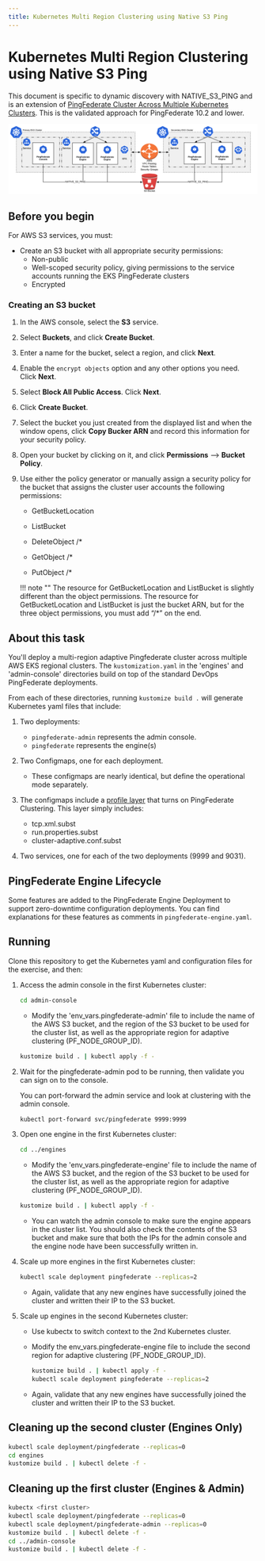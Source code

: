 ```yaml
---
title: Kubernetes Multi Region Clustering using Native S3 Ping
---
```

# Kubernetes Multi Region Clustering using Native S3 Ping

This document is specific to dynamic discovery with  NATIVE_S3_PING and is an extension of [PingFederate Cluster Across Multiple Kubernetes Clusters](./deployK8sPFclusters.md). This is the validated approach for PingFederate 10.2 and lower.

![PingFederate AWS MultiRegion Deployment Diagram](../images/pf_aws_overview_diagram.png)

## Before you begin

For AWS S3 services, you must:

* Create an S3 bucket with all appropriate security permissions:
    * Non-public
    * Well-scoped security policy, giving permissions to the service accounts running the EKS PingFederate clusters
    * Encrypted

### Creating an S3 bucket

1. In the AWS console, select the **S3** service.

1. Select **Buckets**, and click **Create Bucket**.

1. Enter a name for the bucket, select a region, and click **Next**.

1. Enable the `encrypt objects` option and any other options you need. Click **Next**.

1. Select **Block All Public Access**. Click **Next**.

1. Click **Create Bucket**.

1. Select the bucket you just created from the displayed list and when the window opens, click **Copy Bucker ARN** and record this information for your security policy.

1. Open your bucket by clicking on it, and click **Permissions** --> **Bucket Policy**.

1. Use either the policy generator or manually assign a security policy for the bucket that assigns the cluster user accounts the following permissions:

    * GetBucketLocation

    * ListBucket

    * DeleteObject /*

    * GetObject /*

    * PutObject /*

    !!! note ""
        The resource for GetBucketLocation and ListBucket is slightly different than the object permissions.  The resource for GetBucketLocation and ListBucket is just the bucket ARN, but for the three object permissions, you must add “/*” on the end.

## About this task

You'll deploy a multi-region adaptive Pingfederate cluster across multiple AWS EKS regional clusters.
The `kustomization.yaml` in the 'engines' and 'admin-console' directories build on top of the standard DevOps PingFederate deployments.

From each of these directories, running `kustomize build .` will generate Kubernetes yaml files that include:

1. Two deployments:
    * `pingfederate-admin` represents the admin console.
    * `pingfederate` represents the engine(s)

1. Two Configmaps, one for each deployment.
    * These configmaps are nearly identical, but define the operational mode separately.

1. The configmaps include a [profile layer](https://github.com/pingidentity/pingidentity-server-profiles/tree/master/pf-k8s-multi-clustering-native-s3-ping) that turns on PingFederate Clustering. This layer simply includes:
    * tcp.xml.subst
    * run.properties.subst
    * cluster-adaptive.conf.subst

1. Two services, one for each of the two deployments (9999 and 9031).

## PingFederate Engine Lifecycle

Some features are added to the PingFederate Engine Deployment to support zero-downtime configuration deployments. You can find explanations for these features as comments in `pingfederate-engine.yaml`.

## Running

Clone this repository to get the Kubernetes yaml and configuration files for the exercise, and then:

1. Access the admin console in the first Kubernetes cluster:

      ```sh
      cd admin-console
      ```

      * Modify the 'env_vars.pingfederate-admin' file to include the name of the AWS S3 bucket, and the region of the S3 bucket to be used for the cluster list, as well as the appropriate region for adaptive clustering (PF_NODE_GROUP_ID).

      ```sh
      kustomize build . | kubectl apply -f -
      ```

1. Wait for the pingfederate-admin pod to be running, then validate you can sign on to the console.

      You can port-forward the admin service and look at clustering with the admin console.

      ```sh
      kubectl port-forward svc/pingfederate 9999:9999
      ```

1. Open one engine in the first Kubernetes cluster:

      ```sh
      cd ../engines
      ```

      * Modify the 'env_vars.pingfederate-engine' file to include the name of the AWS S3 bucket, and the region of the S3 bucket to be used for the cluster list, as well as the appropriate region for   adaptive clustering (PF_NODE_GROUP_ID).

      ```sh
      kustomize build . | kubectl apply -f -
      ```

      * You can watch the admin console to make sure the engine appears in the cluster list. You should also check the contents of the S3 bucket and make sure that both the IPs for the admin console and the engine node have been successfully written in.

1. Scale up more engines in the first Kubernetes cluster:

      ```sh
      kubectl scale deployment pingfederate --replicas=2
      ```

      * Again, validate that any new engines have successfully joined the cluster and written their IP to the S3 bucket.

1. Scale up engines in the second Kubernetes cluster:
      * Use kubectx to switch context to the 2nd Kubernetes cluster.
      * Modify the env_vars.pingfederate-engine file to include the second region for adaptive clustering
     (PF_NODE_GROUP_ID).

        ```sh
        kustomize build . | kubectl apply -f -
        kubectl scale deployment pingfederate --replicas=2
        ```

      * Again, validate that any new engines have successfully joined the cluster and written their IP to the S3 bucket.

## Cleaning up the second cluster (Engines Only)

```sh
kubectl scale deployment/pingfederate --replicas=0
cd engines
kustomize build . | kubectl delete -f -
```

## Cleaning up the first cluster (Engines & Admin)

```sh
kubectx <first cluster>
kubectl scale deployment/pingfederate --replicas=0
kubectl scale deployment/pingfederate-admin --replicas=0
kustomize build . | kubectl delete -f -
cd ../admin-console
kustomize build . | kubectl delete -f -
```
